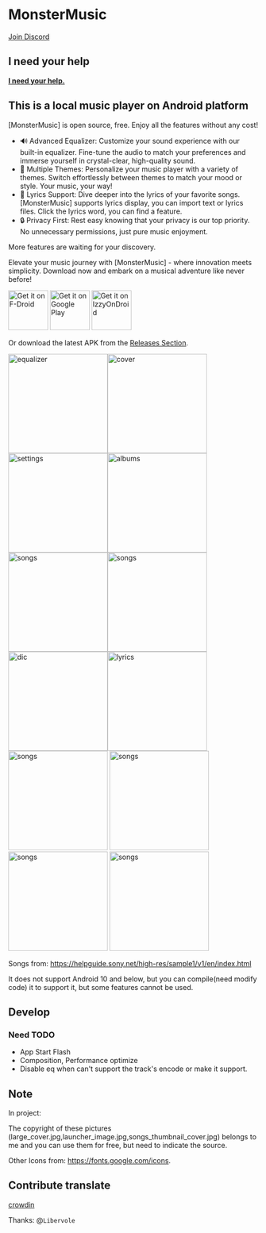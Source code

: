 # MonsterMusic

[Join Discord](https://discord.gg/R9YbH9TBbJ)


## I need your help

[**I need your help.**](./I_need_your_help.md)


## This is a local music player on Android platform

[MonsterMusic] is open source, free. Enjoy all the features without any cost!

- 🔊 Advanced Equalizer: Customize your sound experience with our built-in equalizer. Fine-tune the
  audio to match your preferences and immerse yourself in crystal-clear, high-quality sound.
- 🌈 Multiple Themes: Personalize your music player with a variety of themes. Switch effortlessly
  between themes to match your mood or style. Your music, your way!
- 📜 Lyrics Support: Dive deeper into the lyrics of your favorite songs. [MonsterMusic] supports
  lyrics display, you can import text or lyrics files.
  Click the lyrics word, you can find a feature.
- 🔒 Privacy First: Rest easy knowing that your privacy is our top priority. No unnecessary
  permissions, just pure music enjoyment.

More features are waiting for your discovery.

Elevate your music journey with [MonsterMusic] - where innovation meets simplicity. Download now and
embark on a musical adventure like never before!

[<img src="https://fdroid.gitlab.io/artwork/badge/get-it-on.png"
     alt="Get it on F-Droid"
     height="80">](https://f-droid.org/packages/com.ztftrue.music/)
[<img src="https://play.google.com/intl/en_us/badges/images/generic/en-play-badge.png"
     alt="Get it on Google Play"
     height="80">](https://play.google.com/store/apps/details?id=com.ztftrue.music)
[<img src="https://gitlab.com/IzzyOnDroid/repo/-/raw/master/assets/IzzyOnDroid.png"
     alt="Get it on IzzyOnDroid"
     height="80">](https://apt.izzysoft.de/fdroid/index/apk/com.ztftrue.music)

Or download the latest APK from the [Releases Section](https://github.com/ZTFtrue/MonsterMusic/releases/latest).

<img alt="equalizer" src="./Picture/equalizer.jpg" width="200px"/><img alt="cover" src="./Picture/cover.jpg" width="200px"/>
<img alt="settings" src="./Picture/settings.jpg" width="200px"/><img alt="albums" src="./Picture/albums.jpg" width="200px"/>
<img alt="songs" src="./Picture/songs.jpg" width="200px"/><img alt="songs" src="./Picture/songs.jpg" width="200px"/>
<img alt="dic" src="./Picture/dic.png" width="200px"/><img alt="lyrics" src="./Picture/lyrics.png" width="200px"/><img alt="songs" src="./Picture/artist.png" width="200px"/>
<img alt="songs" src="./Picture/genre.png" width="200px"/><img alt="songs" src="./Picture/index.jpg" width="200px"/>
<img alt="songs" src="./Picture/matrix.gif" width="200px"/>

<!-- <video width="320px" controls>
  <source src="./Picture/MonstrMusicExample.mp4" type="video/mp4">
</video> -->

Songs from: <https://helpguide.sony.net/high-res/sample1/v1/en/index.html>

It does not support Android 10 and below, but you can compile(need modify code) it to support it,
but some features cannot be used.

## Develop

### Need TODO

- App Start Flash
- Composition, Performance optimize
- Disable eq when can't support the track's encode or make it support.

## Note

In project:

The copyright of these pictures (large_cover.jpg,launcher_image.jpg,songs_thumbnail_cover.jpg)
belongs to me and you can use them for free, but need to indicate the source.

Other Icons from: <https://fonts.google.com/icons>.

## Contribute translate

[crowdin](https://crowdin.com/project/monstermusic/invite?h=d58c9ddb1dea6fafb617327d66a529b52178797)

Thanks: @`Libervole`
